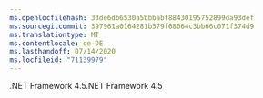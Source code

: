 ```yaml
---
ms.openlocfilehash: 33de6db6530a5bbbabf88430195752899da93def
ms.sourcegitcommit: 397961a0164281b579f68064c3bb66c071f374d9
ms.translationtype: MT
ms.contentlocale: de-DE
ms.lasthandoff: 07/14/2020
ms.locfileid: "71139979"
---
```

<span data-ttu-id="ed816-101">.NET Framework 4.5</span><span class="sxs-lookup"><span data-stu-id="ed816-101">.NET Framework 4.5</span></span>